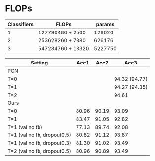 # FLOPs

| Classifiers | FLOPs             | params  |
| ----------- | ----------------- | ------- |
| 1           | 127796480 + 2560  | 128026  |
| 2           | 253628260 + 7880  | 626176  |
| 3           | 547234760 + 18320 | 5227750 |





| Setting                     | Acc1  | Acc2  | Acc3          |
| --------------------------- | ----- | ----- | ------------- |
| PCN                         |       |       |               |
| T=0                         |       |       | 94.32 (94.77) |
| T=1                         |       |       | 94.27 (94.35) |
| T=2                         |       |       | 94.61         |
| Ours                        |       |       |               |
| T=0                         | 80.96 | 90.19 | 93.09         |
| T=1                         | 83.47 | 91.05 | 92.82         |
| T=1 (val no fb)             | 77.13 | 89.74 | 92.08         |
| T=1 (val no fb, dropout0.5) | 80.82 | 91.12 | 93.87         |
| T=1 (val no fb, dropout0.3) | 81.30 | 91.02 | 93.49         |
| T=2 (val no fb, dropout0.5) | 80.96 | 90.89 | 93.49         |

